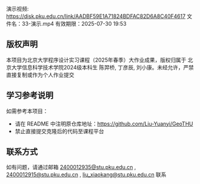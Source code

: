 演示视频:
https://disk.pku.edu.cn/link/AADBF59E1A71824BDFAC82D6A8C40F4617
文件名：33-演示.mp4
有效期限：2025-07-30 19:53

## 版权声明  
本项目为北京大学程序设计实习课程（2025年春季）大作业成果，版权归属于 北京大学信息科学技术学院2024级本科生 陈羿桥, 丁彦辰, 刘小康。未经允许，严禁直接复制或作为个人作业提交

## 学习参考说明  
如需参考本项目：  
- 请在 README 中注明原仓库地址：https://github.com/Liu-Yuanyi/GeoTHU
- 禁止直接提交克隆后的代码至课程平台

## 联系方式  
如有问题，请通过邮箱 2400012935@stu.pku.edu.cn , 2400012915@stu.pku.edu.cn , liu_xiaokang@stu.pku.edu.cn 联系
